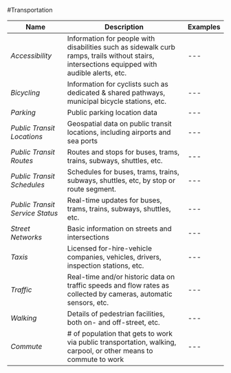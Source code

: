 #Transportation

| Name | Description | Examples |
| --- | --- | --- |
| *Accessibility* |	Information for people with disabilities such as sidewalk curb ramps, trails without stairs, intersections equipped with audible alerts, etc. | --- |
|*Bicycling* |	Information for cyclists such as dedicated & shared pathways, municipal bicycle stations, etc. | --- |
| *Parking* |	Public parking location data | --- |
| *Public Transit Locations* |	Geospatial data on public transit locations, including airports and sea ports | --- |
| *Public Transit Routes* |	Routes and stops for buses, trams, trains, subways, shuttles, etc. | --- |
| *Public Transit Schedules* |	Schedules for buses, trams, trains, subways, shuttles, etc, by stop or route segment. | --- |
| *Public Transit Service Status* |	Real-time updates for buses, trams, trains, subways, shuttles, etc. | --- |
| *Street Networks* |	Basic information on streets and intersections | --- |
| *Taxis* |	Licensed for-hire-vehicle companies, vehicles, drivers, inspection stations, etc. | --- |
| *Traffic*	| Real-time and/or historic data on traffic speeds and flow rates as collected by cameras, automatic sensors, etc. | --- |
| *Walking* |	Details of pedestrian facilities, both on- and off-street, etc. | --- |
| *Commute* |	# of population that gets to work via public transportation, walking, carpool, or other means to commute to work | --- |
